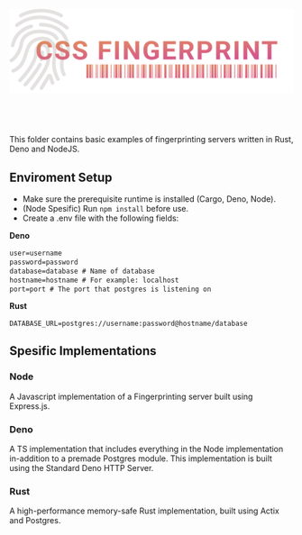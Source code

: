 <br/>

<img src="../img/logo.svg" height="150" width="675" margin="30px"/>

#

<br/>

This folder contains basic examples of fingerprinting servers written in Rust, Deno
and NodeJS.

## Enviroment Setup

- Make sure the prerequisite runtime is installed (Cargo, Deno, Node).
- (Node Spesific) Run `npm install` before use.
- Create a .env file with the following fields:

**Deno**

```env
user=username
password=password
database=database # Name of database
hostname=hostname # For example: localhost
port=port # The port that postgres is listening on
```

**Rust**

```env
DATABASE_URL=postgres://username:password@hostname/database
```

## Spesific Implementations

### Node

A Javascript implementation of a Fingerprinting server built using Express.js.

### Deno

A TS implementation that includes everything in the Node implementation in-addition to a premade Postgres module.
This implementation is built using the Standard Deno HTTP Server.

### Rust

A high-performance memory-safe Rust implementation, built using Actix and Postgres.